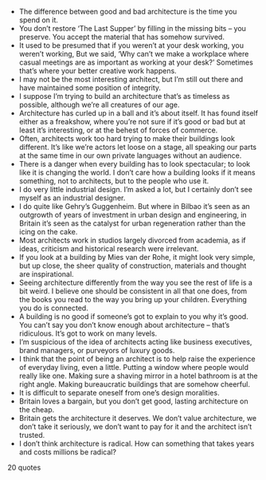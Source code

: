  - The difference between good and bad architecture is the time you spend on it.
 - You don’t restore ‘The Last Supper’ by filling in the missing bits – you preserve. You accept the material that has somehow survived.
 - It used to be presumed that if you weren’t at your desk working, you weren’t working, But we said, ‘Why can’t we make a workplace where casual meetings are as important as working at your desk?’ Sometimes that’s where your better creative work happens.
 - I may not be the most interesting architect, but I’m still out there and have maintained some position of integrity.
 - I suppose I’m trying to build an architecture that’s as timeless as possible, although we’re all creatures of our age.
 - Architecture has curled up in a ball and it’s about itself. It has found itself either as a freakshow, where you’re not sure if it’s good or bad but at least it’s interesting, or at the behest of forces of commerce.
 - Often, architects work too hard trying to make their buildings look different. It’s like we’re actors let loose on a stage, all speaking our parts at the same time in our own private languages without an audience.
 - There is a danger when every building has to look spectacular; to look like it is changing the world. I don’t care how a building looks if it means something, not to architects, but to the people who use it.
 - I do very little industrial design. I’m asked a lot, but I certainly don’t see myself as an industrial designer.
 - I do quite like Gehry’s Guggenheim. But where in Bilbao it’s seen as an outgrowth of years of investment in urban design and engineering, in Britain it’s seen as the catalyst for urban regeneration rather than the icing on the cake.
 - Most architects work in studios largely divorced from academia, as if ideas, criticism and historical research were irrelevant.
 - If you look at a building by Mies van der Rohe, it might look very simple, but up close, the sheer quality of construction, materials and thought are inspirational.
 - Seeing architecture differently from the way you see the rest of life is a bit weird. I believe one should be consistent in all that one does, from the books you read to the way you bring up your children. Everything you do is connected.
 - A building is no good if someone’s got to explain to you why it’s good. You can’t say you don’t know enough about architecture – that’s ridiculous. It’s got to work on many levels.
 - I’m suspicious of the idea of architects acting like business executives, brand managers, or purveyors of luxury goods.
 - I think that the point of being an architect is to help raise the experience of everyday living, even a little. Putting a window where people would really like one. Making sure a shaving mirror in a hotel bathroom is at the right angle. Making bureaucratic buildings that are somehow cheerful.
 - It is difficult to separate oneself from one’s design moralities.
 - Britain loves a bargain, but you don’t get good, lasting architecture on the cheap.
 - Britain gets the architecture it deserves. We don’t value architecture, we don’t take it seriously, we don’t want to pay for it and the architect isn’t trusted.
 - I don’t think architecture is radical. How can something that takes years and costs millions be radical?

20 quotes